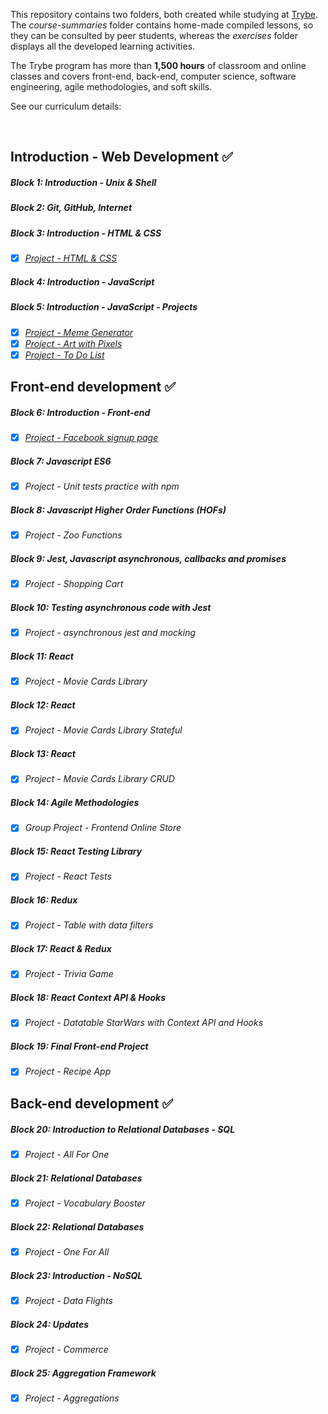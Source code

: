 This repository contains two folders, both created while studying at [Trybe](https://www.betrybe.com/).
The *course-summaries* folder contains home-made compiled lessons, so they can be consulted by peer students, whereas the *exercises* folder displays all the developed learning activities.

The Trybe program has more than **1,500 hours** of classroom and online classes and covers front-end, back-end, computer science, software engineering, agile methodologies, and soft skills.

See our curriculum details:
<br>

​
## Introduction - Web Development :white_check_mark:
##### Block 1: Introduction - Unix & Shell
##### Block 2: Git, GitHub, Internet
##### Block 3: Introduction - HTML & CSS
- [x] *[Project - HTML & CSS](https://juliettebeaudet.github.io/CV/)*
##### Block 4: Introduction - JavaScript
##### Block 5: Introduction - JavaScript - Projects
- [x] *[Project - Meme Generator](https://juliettebeaudet.github.io/meme-generator/)*
- [x] *[Project - Art with Pixels](https://juliettebeaudet.github.io/pixel-art/)*
- [x] *[Project - To Do List](https://juliettebeaudet.github.io/to-do-list/)*

## Front-end development :white_check_mark:
##### Block 6: Introduction - Front-end
- [x] *[Project - Facebook signup page](https://juliettebeaudet.github.io/facebook/)*

##### Block 7: Javascript ES6
- [x] *Project - Unit tests practice with npm*

##### Block 8: Javascript Higher Order Functions (HOFs)
- [x] *Project - Zoo Functions*

##### Block 9: Jest, Javascript asynchronous, callbacks and promises
- [x] *Project - Shopping Cart*

##### Block 10: Testing asynchronous code with Jest
- [x] *Project - asynchronous jest and mocking*

##### Block 11: React
- [x] *Project - Movie Cards Library*

##### Block 12: React
- [x] *Project - Movie Cards Library Stateful*

##### Block 13: React
- [x] *Project - Movie Cards Library CRUD*

##### Block 14: Agile Methodologies
- [x] *Group Project - Frontend Online Store*

##### Block 15: React Testing Library
- [x] *Project - React Tests*

##### Block 16: Redux
- [x] *Project - Table with data filters*

##### Block 17: React & Redux
- [x] *Project - Trivia Game*

##### Block 18: React Context API & Hooks
- [x] *Project - Datatable StarWars with Context API and Hooks*

##### Block 19: Final Front-end Project
- [x] *Project - Recipe App*

## Back-end development :white_check_mark:

##### Block 20: Introduction to Relational Databases - SQL
- [x] *Project - All For One*

##### Block 21: Relational Databases
- [x] *Project - Vocabulary Booster*

##### Block 22: Relational Databases
- [x] *Project - One For All*

##### Block 23: Introduction - NoSQL
- [x] *Project - Data Flights*

##### Block 24: Updates
- [x] *Project - Commerce*

##### Block 25: Aggregation Framework
- [x] *Project - Aggregations*


